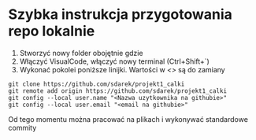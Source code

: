 # Szybka instrukcja przygotowania repo lokalnie

1. Stworzyć nowy folder obojętnie gdzie
2. Włączyć VisualCode, włączyć nowy terminal (Ctrl+Shift+`)
3. Wykonać pokolei poniższe linijki. Wartości w *<>* są do zamiany

```git
git clone https://github.com/sdarek/projekt1_calki
git remote add origin https://github.com/sdarek/projekt1_calki
git config --local user.name "<Nazwa uzytkownika na githubie>"
git config --local user.email "<email na githubie>"
```
Od tego momentu można pracować na plikach i wykonywać standardowe commity